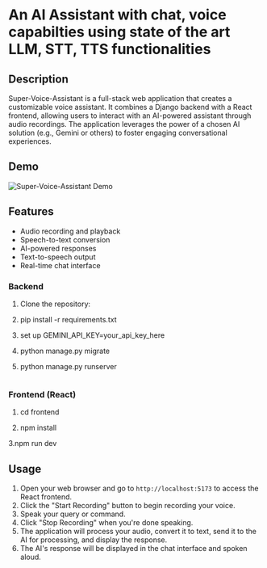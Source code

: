 # An AI Assistant with chat, voice capabilties using state of the art LLM, STT, TTS functionalities
## Description
Super-Voice-Assistant is a full-stack web application that creates a customizable voice assistant. It combines a Django backend with a React frontend, allowing users to interact with an AI-powered assistant through audio recordings. The application leverages the power of a chosen AI solution (e.g., Gemini or others) to foster engaging conversational experiences.

## Demo
![Super-Voice-Assistant Demo](https://github.com/hounfodji/Super-Voice-Assistant/blob/master/z_demo/demo.png)



## Features
- Audio recording and playback
- Speech-to-text conversion
- AI-powered responses
- Text-to-speech output
- Real-time chat interface

### Backend 
1. Clone the repository:
   
3. pip install -r requirements.txt
   
4. set up GEMINI_API_KEY=your_api_key_here
   
5. python manage.py migrate


6. 
   python manage.py runserver
   ```
### Frontend (React)
1. cd frontend
   
2. npm install
   
3.npm run dev
  
## Usage
1. Open your web browser and go to `http://localhost:5173` to access the React frontend.
2. Click the "Start Recording" button to begin recording your voice.
3. Speak your query or command.
4. Click "Stop Recording" when you're done speaking.
5. The application will process your audio, convert it to text, send it to the AI for processing, and display the response.
6. The AI's response will be displayed in the chat interface and spoken aloud.



